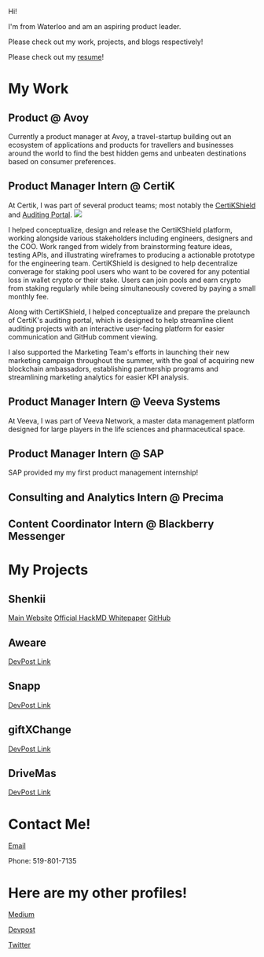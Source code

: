 
Hi!

I'm from Waterloo and am an aspiring product leader.

Please check out my work, projects, and blogs respectively!

Please check out my [resume](https://drive.google.com/file/d/11OWM3LlUAfQQyrUg7pVngqHJA6Uwm-9e/view)!

# My Work

## Product @ Avoy
Currently a product manager at Avoy, a travel-startup building out an ecosystem of applications and products for travellers and businesses around the world to find the best hidden gems and unbeaten destinations based on consumer preferences.

## Product Manager Intern @ CertiK
At Certik, I was part of several product teams; most notably the [CertiKShield](https://shield.certik.foundation/) and [Auditing Portal](https://certik.io/).
![](https://ibb.co/sp78X4B)

I helped conceptualize, design and release the CertiKShield platform, working alongside various stakeholders including engineers, designers and the COO. Work ranged from widely from brainstorming feature ideas, testing APIs, and illustrating wireframes to producing a actionable prototype for the engineering team. CertiKShield is designed to help decentralize converage for staking pool users who want to be covered for any potential loss in wallet crypto or their stake. Users can join pools and earn crypto from staking regularly while being simultaneously covered by paying a small monthly fee.

Along with CertiKShield, I helped conceptualize and prepare the prelaunch of CertiK's auditing portal, which is designed to help streamline client auditing projects with an interactive user-facing platform for easier communication and GitHub comment viewing.

I also supported the Marketing Team's efforts in launching their new marketing campaign throughout the summer, with the goal of acquiring new blockchain ambassadors, establishing partnership programs and streamlining marketing analytics for easier KPI analysis.

## Product Manager Intern @ Veeva Systems
At Veeva, I was part of Veeva Network, a master data management platform designed for large players in the life sciences and pharmaceutical space. 

## Product Manager Intern @ SAP
SAP provided my my first product management internship!

## Consulting and Analytics Intern @ Precima

## Content Coordinator Intern @ Blackberry Messenger

# My Projects

## Shenkii
[Main Website](https://shenkii.com/)
[Official HackMD Whitepaper](https://hackmd.io/@teamshenkii/rJkW5u96L)
[GitHub](https://github.com/seykafu/Shenkii)

## Aweare
[DevPost Link](https://devpost.com/software/aweare-1i8ko2)

## Snapp
[DevPost Link](https://devpost.com/software/snapp-vctpoz)

## giftXChange
[DevPost Link](https://devpost.com/software/giftxchange-starterhacks-2019)

## DriveMas
[DevPost Link](https://devpost.com/software/drivemas)

# Contact Me!
[Email](mailto:kaseyfuwaterloo@gmail.com)

Phone: 519-801-7135

# Here are my other profiles!
[Medium](https://medium.com/@seykafu!)

[Devpost](https://devpost.com/seykafu)

[Twitter](https://twitter.com/Seykafu)
